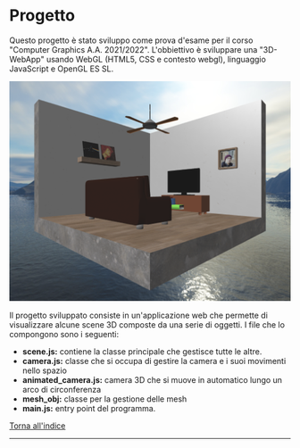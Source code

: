 # Progetto 
Questo progetto è stato sviluppo come prova d'esame per il corso "Computer Graphics A.A. 2021/2022".
L'obbiettivo è sviluppare una "3D-WebApp" usando WebGL (HTML5, CSS e contesto webgl), linguaggio JavaScript e OpenGL ES SL.

![Rendering di una scena](scena1.png "")


Il progetto sviluppato consiste in un'applicazione web che permette di visualizzare alcune scene 3D composte da una serie di oggetti.
I file che lo compongono sono i seguenti:

* **scene.js:** contiene la classe principale che gestisce tutte le altre.
* **camera.js:** classe che si occupa di gestire la camera e i suoi movimenti nello spazio
* **animated_camera.js:** camera 3D che si muove in automatico lungo un arco di circonferenza
* **mesh_obj:** classe per la gestione delle mesh
* **main.js:** entry point del programma.

[Torna all'indice](#indice)


----